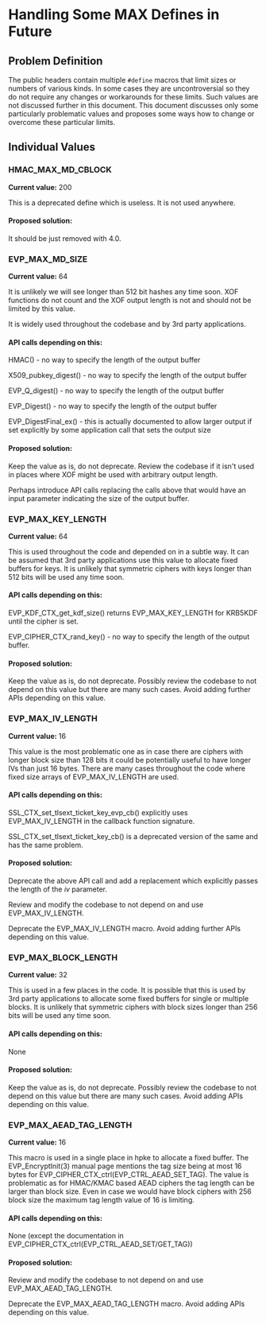 Handling Some MAX Defines in Future
===================================

Problem Definition
------------------

The public headers contain multiple `#define` macros that limit sizes or
numbers of various kinds. In some cases they are uncontroversial so they
do not require any changes or workarounds for these limits. Such values
are not discussed further in this document. This document discusses only
some particularly problematic values and proposes some ways how to
change or overcome these particular limits.

Individual Values
-----------------

### HMAC_MAX_MD_CBLOCK

**Current value:** 200

This is a deprecated define which is useless. It is not used anywhere.

#### Proposed solution:

It should be just removed with 4.0.

### EVP_MAX_MD_SIZE

**Current value:** 64

It is unlikely we will see longer than 512 bit hashes any time soon.
XOF functions do not count and the XOF output length is not and should
not be limited by this value.

It is widely used throughout the codebase and by 3rd party applications.

#### API calls depending on this:

HMAC() - no way to specify the length of the output buffer

X509_pubkey_digest() - no way to specify the length of the output buffer

EVP_Q_digest() - no way to specify the length of the output buffer

EVP_Digest() - no way to specify the length of the output buffer

EVP_DigestFinal_ex() - this is actually documented to allow larger output
if set explicitly by some application call that sets the output size

#### Proposed solution:

Keep the value as is, do not deprecate. Review the codebase if it isn't
used in places where XOF might be used with arbitrary output length.

Perhaps introduce API calls replacing the calls above that would have
an input parameter indicating the size of the output buffer.

### EVP_MAX_KEY_LENGTH

**Current value:** 64

This is used throughout the code and depended on in a subtle way. It can
be assumed that 3rd party applications use this value to allocate fixed
buffers for keys. It is unlikely that symmetric ciphers with keys longer
than 512 bits will be used any time soon.

#### API calls depending on this:

EVP_KDF_CTX_get_kdf_size() returns EVP_MAX_KEY_LENGTH for KRB5KDF until
the cipher is set.

EVP_CIPHER_CTX_rand_key() - no way to specify the length of the output
buffer.

#### Proposed solution:

Keep the value as is, do not deprecate. Possibly review the codebase
to not depend on this value but there are many such cases. Avoid adding
further APIs depending on this value.

### EVP_MAX_IV_LENGTH

**Current value:** 16

This value is the most problematic one as in case there are ciphers with
longer block size than 128 bits it could be potentially useful to have
longer IVs than just 16 bytes. There are many cases throughout the code
where fixed size arrays of EVP_MAX_IV_LENGTH are used.

#### API calls depending on this:

SSL_CTX_set_tlsext_ticket_key_evp_cb() explicitly uses EVP_MAX_IV_LENGTH
in the callback function signature.

SSL_CTX_set_tlsext_ticket_key_cb() is a deprecated version of the same
and has the same problem.

#### Proposed solution:

Deprecate the above API call and add a replacement which explicitly
passes the length of the _iv_ parameter.

Review and modify the codebase to not depend on and use EVP_MAX_IV_LENGTH.

Deprecate the EVP_MAX_IV_LENGTH macro. Avoid adding further APIs depending
on this value.

### EVP_MAX_BLOCK_LENGTH

**Current value:** 32

This is used in a few places in the code. It is possible that this is
used by 3rd party applications to allocate some fixed buffers for single
or multiple blocks. It is unlikely that symmetric ciphers with block sizes
 longer than 256 bits will be used any time soon.

#### API calls depending on this:

None

#### Proposed solution:

Keep the value as is, do not deprecate. Possibly review the codebase
to not depend on this value but there are many such cases. Avoid adding
APIs depending on this value.

### EVP_MAX_AEAD_TAG_LENGTH

**Current value:** 16

This macro is used in a single place in hpke to allocate a fixed buffer.
The EVP_EncryptInit(3) manual page mentions the tag size being at most
16 bytes for EVP_CIPHER_CTX_ctrl(EVP_CTRL_AEAD_SET_TAG). The value is
problematic as for HMAC/KMAC based AEAD ciphers the tag length can be
larger than block size. Even in case we would have block ciphers with
256 block size the maximum tag length value of 16 is limiting.

#### API calls depending on this:

None (except the documentation in
EVP_CIPHER_CTX_ctrl(EVP_CTRL_AEAD_SET/GET_TAG))

#### Proposed solution:

Review and modify the codebase to not depend on and use
EVP_MAX_AEAD_TAG_LENGTH.

Deprecate the EVP_MAX_AEAD_TAG_LENGTH macro. Avoid adding APIs depending
on this value.
